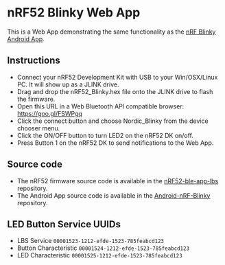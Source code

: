 # nRF52 Blinky Web App
This is a Web App demonstrating the same functionality as the [nRF Blinky Android App](https://play.google.com/store/apps/details?id=no.nordicsemi.android.nrfblinky).

## Instructions
* Connect your nRF52 Development Kit with USB to your Win/OSX/Linux PC. It will show up as a JLINK drive.
* Drag and drop the nRF52_Blinky.hex file onto the JLINK drive to flash the firmware.
* Open this URL in a Web Bluetooth API compatible browser: https://goo.gl/FSWPgq
* Click the connect button and choose Nordic_Blinky from the device chooser menu.
* Click the ON/OFF button to turn LED2 on the nRF52 DK on/off.
* Press Button 1 on the nRF52 DK to send notifications to the Web App.

## Source code
* The nRF52 firmware source code is available in the [nRF52-ble-app-lbs](https://github.com/NordicSemiconductor/nRF52-ble-app-lbs) repository.
* The Android App source code is available in the [Android-nRF-Blinky](https://github.com/NordicSemiconductor/Android-nRF-Blinky) repository.

## LED Button Service UUIDs
* LBS Service `00001523-1212-efde-1523-785feabcd123`
* Button Characteristic `00001524-1212-efde-1523-785feabcd123`
* LED Characteristic `00001525-1212-efde-1523-785feabcd123`
